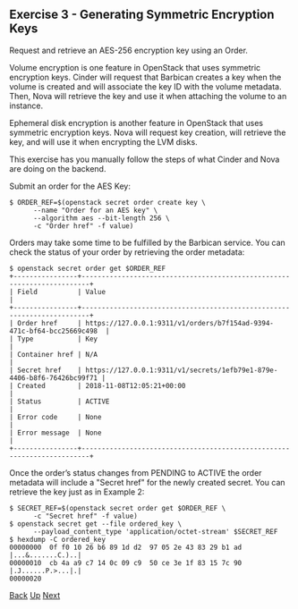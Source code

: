 ## Exercise 3 - Generating Symmetric Encryption Keys
Request and retrieve an AES-256 encryption key using an Order.

Volume encryption is one feature in OpenStack that uses symmetric encryption keys.  Cinder will request that Barbican creates a key when the volume is created and will associate the key ID with the volume metadata.  Then, Nova will retrieve the key and use it when attaching the volume to an instance.

Ephemeral disk encryption is another feature in OpenStack that uses symmetric encryption keys.  Nova will request key creation, will retrieve the key, and will use it when encrypting the LVM disks.

This exercise has you manually follow the steps of what Cinder and Nova are doing on the backend.

Submit an order for the AES Key:

    $ ORDER_REF=$(openstack secret order create key \
          --name "Order for an AES key" \
          --algorithm aes --bit-length 256 \
          -c "Order href" -f value)

Orders may take some time to be fulfilled by the Barbican service.  You can check the status of your order by retrieving the order metadata:

    $ openstack secret order get $ORDER_REF
    +----------------+------------------------------------------------------------------------+
    | Field          | Value                                                                  |
    +----------------+------------------------------------------------------------------------+
    | Order href     | https://127.0.0.1:9311/v1/orders/b7f154ad-9394-471c-bf64-bcc25669c498  |
    | Type           | Key                                                                    |
    | Container href | N/A                                                                    |
    | Secret href    | https://127.0.0.1:9311/v1/secrets/1efb79e1-879e-4406-b8f6-76426bc99f71 |
    | Created        | 2018-11-08T12:05:21+00:00                                              |
    | Status         | ACTIVE                                                                 |
    | Error code     | None                                                                   |
    | Error message  | None                                                                   |
    +----------------+------------------------------------------------------------------------+

Once the order’s status changes from PENDING to ACTIVE the order metadata will include a "Secret href" for the newly created secret.  You can retrieve the key just as in Example 2:

    $ SECRET_REF=$(openstack secret order get $ORDER_REF \
          -c "Secret href" -f value)
    $ openstack secret get --file ordered_key \
          --payload_content_type 'application/octet-stream' $SECRET_REF
    $ hexdump -C ordered_key 
    00000000  0f f0 10 26 b6 89 1d d2  97 05 2e 43 83 29 b1 ad  |...&.......C.)..|
    00000010  cb 4a a9 c7 14 0c 09 c9  50 ce 3e 1f 83 15 7c 90  |.J......P.>...|.|
    00000020

[Back](Exercise_02_Symmetric_Enrcryption_Keys.md) [Up](../README.md) [Next](Exercise_04_Encrypted_Volumes.md)
